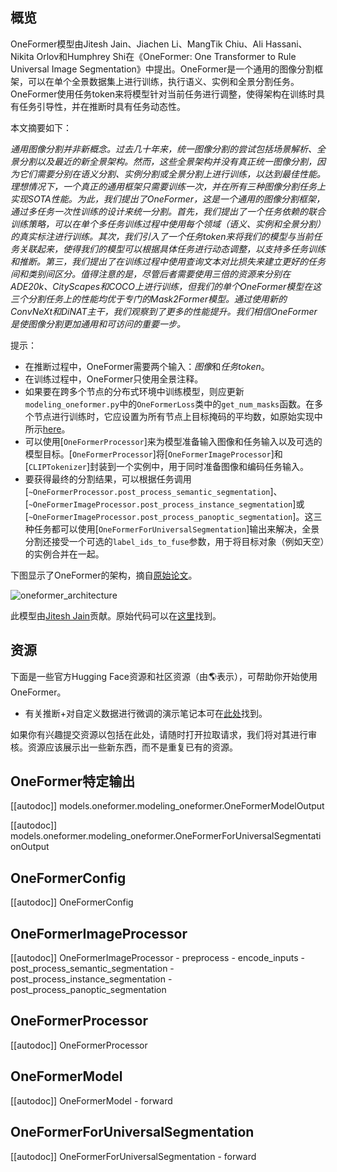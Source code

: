 ## 概览

OneFormer模型由Jitesh Jain、Jiachen Li、MangTik Chiu、Ali Hassani、Nikita Orlov和Humphrey Shi在《OneFormer: One Transformer to Rule Universal Image Segmentation》中提出。OneFormer是一个通用的图像分割框架，可以在单个全景数据集上进行训练，执行语义、实例和全景分割任务。OneFormer使用任务token来将模型针对当前任务进行调整，使得架构在训练时具有任务引导性，并在推断时具有任务动态性。

本文摘要如下：

*通用图像分割并非新概念。过去几十年来，统一图像分割的尝试包括场景解析、全景分割以及最近的新全景架构。然而，这些全景架构并没有真正统一图像分割，因为它们需要分别在语义分割、实例分割或全景分割上进行训练，以达到最佳性能。理想情况下，一个真正的通用框架只需要训练一次，并在所有三种图像分割任务上实现SOTA性能。为此，我们提出了OneFormer，这是一个通用的图像分割框架，通过多任务一次性训练的设计来统一分割。首先，我们提出了一个任务依赖的联合训练策略，可以在单个多任务训练过程中使用每个领域（语义、实例和全景分割）的真实标注进行训练。其次，我们引入了一个任务token来将我们的模型与当前任务关联起来，使得我们的模型可以根据具体任务进行动态调整，以支持多任务训练和推断。第三，我们提出了在训练过程中使用查询文本对比损失来建立更好的任务间和类别间区分。值得注意的是，尽管后者需要使用三倍的资源来分别在ADE20k、CityScapes和COCO上进行训练，但我们的单个OneFormer模型在这三个分割任务上的性能均优于专门的Mask2Former模型。通过使用新的ConvNeXt和DiNAT主干，我们观察到了更多的性能提升。我们相信OneFormer是使图像分割更加通用和可访问的重要一步。*

提示：

- 在推断过程中，OneFormer需要两个输入：*图像*和*任务token*。
- 在训练过程中，OneFormer只使用全景注释。
- 如果要在跨多个节点的分布式环境中训练模型，则应更新`modeling_oneformer.py`中的`OneFormerLoss`类中的`get_num_masks`函数。在多个节点进行训练时，它应设置为所有节点上目标掩码的平均数，如原始实现中所示[here](https://github.com/SHI-Labs/OneFormer/blob/33ebb56ed34f970a30ae103e786c0cb64c653d9a/oneformer/modeling/criterion.py#L287)。
- 可以使用[`OneFormerProcessor`]来为模型准备输入图像和任务输入以及可选的模型目标。[`OneFormerProcessor`]将[`OneFormerImageProcessor`]和[`CLIPTokenizer`]封装到一个实例中，用于同时准备图像和编码任务输入。
- 要获得最终的分割结果，可以根据任务调用[`~OneFormerProcessor.post_process_semantic_segmentation`]、[`~OneFormerImageProcessor.post_process_instance_segmentation`]或[`~OneFormerImageProcessor.post_process_panoptic_segmentation`]。这三种任务都可以使用[`OneFormerForUniversalSegmentation`]输出来解决，全景分割还接受一个可选的`label_ids_to_fuse`参数，用于将目标对象（例如天空）的实例合并在一起。

下图显示了OneFormer的架构，摘自[原始论文](https://arxiv.org/abs/2211.06220)。

![oneformer_architecture](https://huggingface.co/datasets/huggingface/documentation-images/resolve/main/transformers/model_doc/oneformer_architecture.png)

此模型由[Jitesh Jain](https://huggingface.co/praeclarumjj3)贡献。原始代码可以在[这里](https://github.com/SHI-Labs/OneFormer)找到。

## 资源

下面是一些官方Hugging Face资源和社区资源（由🌎表示），可帮助你开始使用OneFormer。

- 有关推断+对自定义数据进行微调的演示笔记本可在[此处](https://github.com/NielsRogge/Transformers-Tutorials/tree/master/OneFormer)找到。

如果你有兴趣提交资源以包括在此处，请随时打开拉取请求，我们将对其进行审核。资源应该展示出一些新东西，而不是重复已有的资源。

## OneFormer特定输出

[[autodoc]] models.oneformer.modeling_oneformer.OneFormerModelOutput

[[autodoc]] models.oneformer.modeling_oneformer.OneFormerForUniversalSegmentationOutput

## OneFormerConfig

[[autodoc]] OneFormerConfig

## OneFormerImageProcessor

[[autodoc]] OneFormerImageProcessor
    - preprocess
    - encode_inputs
    - post_process_semantic_segmentation
    - post_process_instance_segmentation
    - post_process_panoptic_segmentation

## OneFormerProcessor

[[autodoc]] OneFormerProcessor

## OneFormerModel

[[autodoc]] OneFormerModel
    - forward

## OneFormerForUniversalSegmentation

[[autodoc]] OneFormerForUniversalSegmentation
    - forward